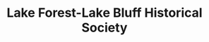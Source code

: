 ---
layout: repo
title: "Lake Forest-Lake Bluff Historical Society"
id: 15929
permalink: repos/15929/
---